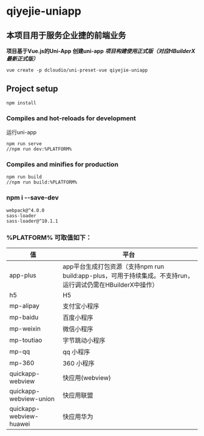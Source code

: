 # qiyejie-uniapp

## 本项目用于服务企业捷的前端业务

**项目基于Vue.js的Uni-App**
**创建uni-app**
***项目构建使用正式版（对应HBuilderX最新正式版）***
```
vue create -p dcloudio/uni-preset-vue qiyejie-uniapp
```

## Project setup
```
npm install
```

### Compiles and hot-reloads for development
运行uni-app
```
npm run serve
//npm run dev:%PLATFORM%
```

### Compiles and minifies for production
```
npm run build
//npm run build:%PLATFORM%
```

### npm i --save-dev
```
webpack@^4.0.0
sass-loader
sass-loader@^10.1.1
```

### %PLATFORM% 可取值如下：

| 值         | 平台      | 
| -----------| ---------|
|app-plus  |  app平台生成打包资源（支持npm run build:app-plus，可用于持续集成。不支持run，运行调试仍需在HBuilderX中操作）|
|h5	|H5|
|mp-alipay|	支付宝小程序|
|mp-baidu	|百度小程序|
|mp-weixin|微信小程序|
|mp-toutiao|字节跳动小程序|
|mp-qq|qq 小程序|
|mp-360|360 小程序|
|quickapp-webview	|快应用(webview)|
|quickapp-webview-union |快应用联盟|
|quickapp-webview-huawei|	快应用华为|

